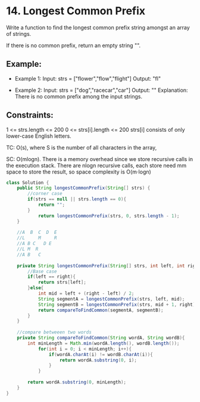 # 14. Longest Common Prefix

Write a function to find the longest common prefix string amongst an array of strings.

If there is no common prefix, return an empty string "".

 
## Example:

+ Example 1:
Input: strs = ["flower","flow","flight"]
Output: "fl"

+ Example 2:
Input: strs = ["dog","racecar","car"]
Output: ""
Explanation: There is no common prefix among the input strings.
 

## Constraints:

1 <= strs.length <= 200
0 <= strs[i].length <= 200
strs[i] consists of only lower-case English letters.

TC: O(s), where S is the number of all characters in the array,

SC: O(mlogn). There is a memory overhead since we store recursive calls in the execution stack. There are nlogn recursive calls, each store need mm space to store the result, so space complexity is O(m⋅logn)

```java
class Solution {
    public String longestCommonPrefix(String[] strs) {
        //corner case
        if(strs == null || strs.length == 0){
            return "";
        }
            return longestCommonPrefix(strs, 0, strs.length - 1); 
    }
    
    //A  B  C  D  E
    //L     M     R
    //A B C   D E
    //L M  R
    //A B   C
    
    private String longestCommonPrefix(String[] strs, int left, int right){
        //Base case
        if(left == right){
            return strs[left];
        }else{
            int mid = left + (right - left) / 2;
            String segmentA = longestCommonPrefix(strs, left, mid);
            String segmentB = longestCommonPrefix(strs, mid + 1, right);
            return compareToFindCommon(segmentA, segmentB);
        }
    }
    
    //compare betweeen two words
    private String compareToFindCommon(String wordA, String wordB){
        int minLength = Math.min(wordA.length(), wordB.length());
            for(int i = 0; i < minLength; i++){
                if(wordA.charAt(i) != wordB.charAt(i)){
                    return wordA.substring(0, i);
                }
            }
        
        return wordA.substring(0, minLength);
    }
}

```
